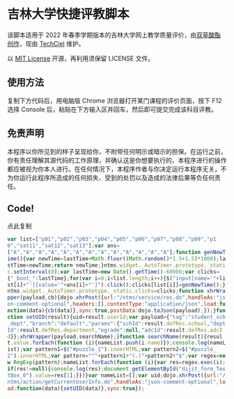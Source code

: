 # 吉林大学快捷评教脚本

该脚本适用于 2022 年春季学期版本的吉林大学网上教学质量评价，由[双草酸酯](https://0x.mk)[创作](https://0x.mk/?p=166)，现由 [TechCiel](https://ciel.dev) 维护。

以 [MIT License](LICENSE) 开源，再利用须保留 LICENSE 文件。

## 使用方法

复制下方代码后，用电脑版 Chrome 浏览器打开某门课程的评价页面，按下 F12 选择 Console 后，粘贴在下方输入区并回车，然后即可提交完成该科目评教。

## 免责声明

本程序以你所见到的样子呈现给你，不附带任何明示或暗示的担保。在运行之前，你有责任理解其源代码的工作原理，并确认这是你想要执行的，本程序进行的操作都应被视为你本人进行。在任何情况下，本程序作者与你决定运行本程序无关，不为你运行此程序所造成的任何损失、受到的处罚以及造成的法律后果等负任何责任。

## Code!

<a id="copy" class="btn" onclick="navigator.clipboard.writeText(document.getElementsByTagName('code')[0].innerText)">点此复制</a>

<style>code { word-break: break-all !important; white-space: pre-wrap !important; }</style>

```js
var list=["p01","p02","p03","p04","p05","p06","p07","p08","p09","p10","sat11","sat12","sat13"];var ans=["A","A","A","A","A","A","A","A","A","A","A","A","A"];function genNewTime(){var newTime=lastTime+Math.floor((Math.random()*1.5+1.5)*1000);lastTime=newTime;return newTime;}ntms.widget._AutoTimer.prototype._static.setInterval(0);var lastTime=new Date().getTime()-60000;var clicks={"_boot_":lastTime};for(var i=0;i<list.length;i++){$("input[name='"+list[i]+"'][value='"+ans[i]+"']").click();clicks[list[i]]=genNewTime();}ntms.widget._AutoTimer.prototype._static.clicks=clicks;function xhrWrapper(payload,cb){dojo.xhrPost({url:"/ntms/service/res.do",handleAs:"json-comment-optional",headers:[],contentType:"application/json",load:function(data){cb(data)},sync:true,postData:dojo.toJson(payload),});}function setUID(result){uid=result.userId;var payload={"tag":"student_sch_dept","branch":"default","params":{"schId":result.defRes.school,"deptId":result.defRes.department,"egrade":null,"adcId":result.defRes.adcId}};xhrWrapper(payload,searchName);}function searchName(result){result.value.forEach(function (i){nameList.push(i.name)});console.log(nameList);var pattern1=$("#puzzle_1").innerHTML;var pattern2=$("#puzzle_2").innerHTML;var pattern="^"+pattern1+"(.)"+pattern2+"$";var regex=new RegExp(pattern);nameList.forEach(function (i){var res=regex.exec(i);if(res!=null){console.log(res);document.getElementById("dijit_form_TextBox_0").value=res[1];}})}var nameList=[];var uid;dojo.xhrPost({url:"/ntms/action/getCurrentUserInfo.do",handleAs:"json-comment-optional",load:function(data){setUID(data)},sync:true});
```
